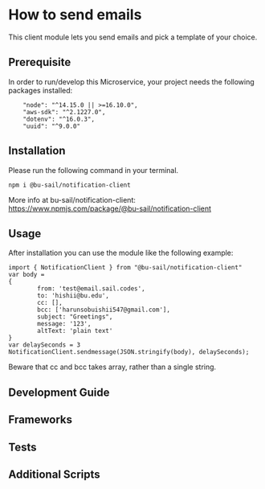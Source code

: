 # How to send emails

This client module lets you send emails and pick a template of your choice.

## Prerequisite

In order to run/develop this Microservice, your project needs the following packages installed:

```
    "node": "^14.15.0 || >=16.10.0",
    "aws-sdk": "^2.1227.0",
    "dotenv": "^16.0.3",
    "uuid": "^9.0.0"
```

## Installation

Please run the following command in your terminal.

```
npm i @bu-sail/notification-client
```

More info at bu-sail/notification-client: https://www.npmjs.com/package/@bu-sail/notification-client

## Usage

After installation you can use the module like the following example:

```
import { NotificationClient } from "@bu-sail/notification-client"
var body =
{
        from: 'test@email.sail.codes',
        to: 'hishii@bu.edu',
        cc: [],
        bcc: ['harunsobuishii547@gmail.com'],
        subject: "Greetings",
        message: '123',
        altText: 'plain text'
}
var delaySeconds = 3
NotificationClient.sendmessage(JSON.stringify(body), delaySeconds);
```

Beware that cc and bcc takes array, rather than a single string.

## Development Guide
## Frameworks
## Tests

## Additional Scripts
